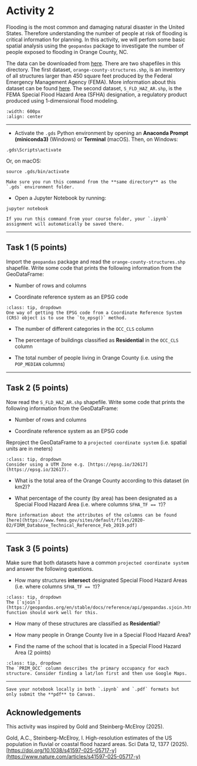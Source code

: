 # Activity 2

Flooding is the most common and damaging natural disaster in the United States. Therefore understanding the number of people at risk of flooding is critical information for planning. In this activity, we will perfom some basic spatial analysis using the `geopandas` package to investigate the number of people exposed to flooding in Orange County, NC. 

The data can be downloaded from [here](https://prodduke-my.sharepoint.com/:f:/g/personal/jr555_duke_edu/EiD2lKkUb1dMsiE33eggj4MBk_tFp8z54O_aoCcobahsjQ?e=zsuzEI). There are two shapefiles in this directory. The first dataset, `orange-county-structures.shp`, is an inventory of all structures larger than 450 square feet produced by the Federal Emergency Management Agency (FEMA). More information about this dataset can be found [here](https://gis-fema.hub.arcgis.com/pages/usa-structures). The second dataset, `S_FLD_HAZ_AR.shp`, is the FEMA Special Flood Hazard Area (SFHA) designation, a regulatory product produced using 1-dimensional flood modeling. 

```{image} images/flooding.png
:width: 600px
:align: center
```
*****************************

* Activate the `.gds` Python environment by opening an **Anaconda Prompt (miniconda3)** (Windows) or **Terminal** (macOS). Then, on Windows:

```
.gds\Scripts\activate
```

Or, on macOS:

```
source .gds/bin/activate
```

```{note}
Make sure you run this command from the **same directory** as the `.gds` environment folder.
```

* Open a Jupyter Notebook by running:

```
jupyter notebook
```

```{tip}
If you run this command from your course folder, your `.ipynb` assignment will automatically be saved there.
```


*****************************

## Task 1 (5 points)

Import the `geopandas` package and read the `orange-county-structures.shp` shapefile. Write some code that prints the following information from the GeoDataFrame:

* Number of rows and columns

* Coordinate reference system as an EPSG code

```{admonition} Click to reveal hint
:class: tip, dropdown
One way of getting the EPSG code from a Coordinate Reference System (CRS) object is to use the `to_epsg()` method.
```

* The number of different categories in the `OCC_CLS` column

* The percentage of buildings classified as **Residential** in the `OCC_CLS` column

* The total number of people living in Orange County (i.e. using the `POP_MEDIAN` columns)

*****************************

## Task 2 (5 points)

Now read the `S_FLD_HAZ_AR.shp` shapefile. Write some code that prints the following information from the GeoDataFrame:

* Number of rows and columns

* Coordinate reference system as an EPSG code

Reproject the GeoDataFrame to a `projected coordinate system` (i.e. spatial units are in meters)

```{admonition} Click to reveal hint
:class: tip, dropdown
Consider using a UTM Zone e.g. [https://epsg.io/32617](https://epsg.io/32617).
```

* What is the total area of the Orange County according to this dataset (in km2)? 

* What percentage of the county (by area) has been designated as a Special Flood Hazard Area (i.e. where columns `SFHA_TF == T`)? 

```{note}
More information about the attributes of the columns can be found [here](https://www.fema.gov/sites/default/files/2020-02/FIRM_Database_Technical_Reference_Feb_2019.pdf)
```

*****************************

## Task 3 (5 points)

Make sure that both datasets have a common `projected coordinate system` and answer the following questions.

* How many structures **intersect** designated Special Flood Hazard Areas (i.e. where columns `SFHA_TF == T`)?

```{admonition} Click to reveal hint
:class: tip, dropdown
The [`sjoin`](https://geopandas.org/en/stable/docs/reference/api/geopandas.sjoin.html) function should work well for this.
```
* How many of these structures are classified as **Residential**?

* How many people in Orange County live in a Special Flood Hazard Area?

* Find the name of the school that is located in a Special Flood Hazard Area (2 points)

```{admonition} Click to reveal hint
:class: tip, dropdown
The `PRIM_OCC` column describes the primary occupancy for each structure. Consider finding a lat/lon first and then use Google Maps.
```

*****************************

```{important}
Save your notebook locally in both `.ipynb` and `.pdf` formats but only submit the **pdf** to Canvas.
```

## Acknowledgements

This activity was inspired by Gold and Steinberg-McElroy (2025).

Gold, A.C., Steinberg-McElroy, I. High-resolution estimates of the US population in fluvial or coastal flood hazard areas. Sci Data 12, 1377 (2025). [https://doi.org/10.1038/s41597-025-05717-y](https://www.nature.com/articles/s41597-025-05717-y)










